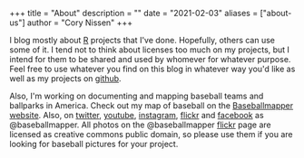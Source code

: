 +++
title = "About"
description = ""
date = "2021-02-03"
aliases = ["about-us"]
author = "Cory Nissen"
+++

I blog mostly about [R](https://www.r-project.org/about.html) projects that I've done. Hopefully, others can use some of it. I tend not to think about licenses too much on my projects, but I intend for them to be shared and used by whomever for whatever purpose. Feel free to use whatever you find on this blog in whatever way you'd like as well as my projects on [github](https://github.com/corynissen).

Also, I'm working on documenting and mapping baseball teams and ballparks in America. Check out my map of baseball on the [Baseballmapper website](http://www.baseballmapper.com). Also, on [twitter](https://twitter.com/baseballmapper), [youtube](https://www.youtube.com/channel/UC6yYdmQSZqkTZ8UPVdw6AYg), [instagram](https://www.instagram.com/baseballmapper/), [flickr](https://www.flickr.com/photos/189563624@N02/page2) and [facebook](https://www.facebook.com/baseballmapper/) as @baseballmapper. All photos on the @baseballmapper [flickr](https://www.flickr.com/photos/189563624@N02/page2) page are licensed as creative commons public domain, so please use them if you are looking for baseball pictures for your project.



